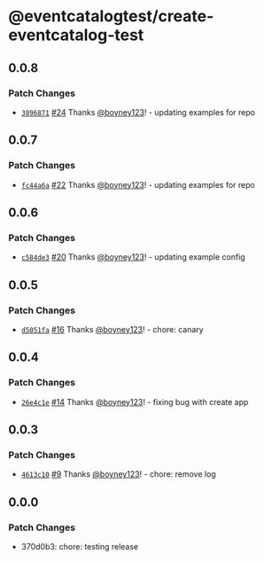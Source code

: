 # @eventcatalogtest/create-eventcatalog-test

## 0.0.8

### Patch Changes

- [`3896871`](https://github.com/boyney123/eventcatalog/commit/3896871d61cd3ec0af176a2c6897e7f14f698723) [#24](https://github.com/boyney123/eventcatalog/pull/24) Thanks [@boyney123](https://github.com/boyney123)! - updating examples for repo

## 0.0.7

### Patch Changes

- [`fc44a6a`](https://github.com/boyney123/eventcatalog/commit/fc44a6ad53e7ec9aec2b7c0f926ad27ba61e2a0f) [#22](https://github.com/boyney123/eventcatalog/pull/22) Thanks [@boyney123](https://github.com/boyney123)! - updating examples for repo

## 0.0.6

### Patch Changes

- [`c584de3`](https://github.com/boyney123/eventcatalog/commit/c584de34c9089a8fe8b4f40072f9cc5aec29f8df) [#20](https://github.com/boyney123/eventcatalog/pull/20) Thanks [@boyney123](https://github.com/boyney123)! - updating example config

## 0.0.5

### Patch Changes

- [`d5051fa`](https://github.com/boyney123/eventcatalog/commit/d5051faed1a9e724eb4438c12ccf02207357a8d9) [#16](https://github.com/boyney123/eventcatalog/pull/16) Thanks [@boyney123](https://github.com/boyney123)! - chore: canary

## 0.0.4

### Patch Changes

- [`26e4c1e`](https://github.com/boyney123/eventcatalog/commit/26e4c1e136f5a14af963f8efbf2cd31bb079c866) [#14](https://github.com/boyney123/eventcatalog/pull/14) Thanks [@boyney123](https://github.com/boyney123)! - fixing bug with create app

## 0.0.3

### Patch Changes

- [`4613c10`](https://github.com/boyney123/eventcatalog/commit/4613c10ecbb8825d266ea1db7ff8b4d00d6bba32) [#9](https://github.com/boyney123/eventcatalog/pull/9) Thanks [@boyney123](https://github.com/boyney123)! - chore: remove log

## 0.0.0

### Patch Changes

- 370d0b3: chore: testing release
